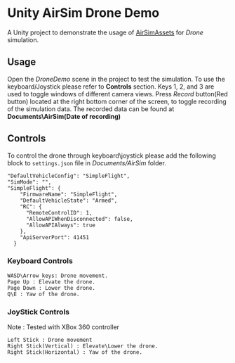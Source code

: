 # Unity AirSim Drone Demo

A Unity project to demonstrate the usage of [AirSimAssets](https://gitlab.com/prabhakarperigmail/AirSimUnityPort/tree/add-unity-modules/Unity/AirSimAssets) for *Drone* simulation.

## Usage

Open the *DroneDemo* scene in the project to test the simulation. To use the keyboard/Joystick please refer to **Controls** section.
Keys 1, 2, and 3 are used to toggle windows of different camera views.
Press *Record* button(Red button) located at the right bottom corner of the screen, to toggle recording of the simulation data. The recorded data can be found at **Documents\AirSim\(Date of recording)**

## Controls

To control the drone through keyboard\joystick please add the following block to `settings.json` file in *Documents/AirSim* folder.

>>>
    "DefaultVehicleConfig": "SimpleFlight",
    "SimMode": "",
    "SimpleFlight": {
        "FirmwareName": "SimpleFlight",
        "DefaultVehicleState": "Armed",
        "RC": {
          "RemoteControlID": 1,
          "AllowAPIWhenDisconnected": false,
          "AllowAPIAlways": true
        },
        "ApiServerPort": 41451
      }
>>>

### Keyboard Controls

>>>
    WASD\Arrow keys: Drone movement.
    Page Up : Elevate the drone.
    Page Down : Lower the drone.
    Q\E : Yaw of the drone.
>>>

### JoyStick Controls

Note : Tested with XBox 360 controller
>>>
    Left Stick : Drone movement
    Right Stick(Vertical) : Elevate\Lower the drone.
    Right Stick(Horizontal) : Yaw of the drone.
>>>
